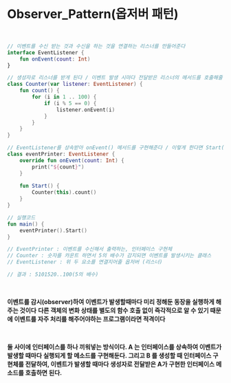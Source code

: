 # Observer_Pattern(옵저버 패턴)

<br>

```kt
// 이벤트를 수신 받는 것과 수신을 하는 것을 연결하는 리스너를 만들어준다
interface EventListener {
    fun onEvent(count: Int)
}

// 생성자로 리스너를 받게 된다 / 이벤트 발생 시마다 전달받은 리스너의 메서드를 호출해줄 것이다
class Counter(var listener: EventListener) {
    fun count() {
        for (i in 1 .. 100) {
            if (i % 5 == 0) {
                listener.onEvent(i)
            }
        }
    }
}

// EventListener를 상속받아 onEvent() 메서드를 구현해준다 / 이렇게 한다면 Start()가 호출이 될때 구현한 EventListener의 구현부가 Counter()의 생성자로 전달이 되고, 5의 배수가 발생을 할때마다 print("${count}")가 실행이 되어서 5의 배수가 출력이 된다
class eventPrinter: EventListener {
    override fun onEvent(count: Int) {
        print("${count}")
    }
    
    fun Start() {
        Counter(this).count()
    }
}

// 실행코드
fun main() {
    eventPrinter().Start()
}

// EventPrinter : 이벤트를 수신해서 출력하는, 인터페이스 구현체
// Counter : 숫자를 카운트 하면서 5의 배수가 감지되면 이벤트를 발생시키는 클래스
// EventListener : 위 두 요소를 연결지어줄 옵저버 (리스너)

// 결과 : 5101520..100(5의 배수)
```

<br>

**이벤트를 감시(observer)하여 이벤트가 발생할때마다 미리 정해둔 동장을 실행하게 해주는 것이다**
**다른 객체의 변화 상태를 별도의 함수 호출 없이 즉각적으로 알 수 있기 때문에 이벤트를 자주 처리를 해주어야하는 프로그램이라면 적격이다**

<br>

**둘 사이에 인터페이스를 하나 끼워넣는 방식이다.
A 는 인터페이스를 상속하여 이벤트가 발생할 때마다 실행되게 할 메소드를 구현해둔다.
그리고 B 를 생성할 때 인터페이스 구현체를 전달하여, 이벤트가 발생할 때마다 생성자로 전달받은 A가 구현한 인터페이스 메소드를 호출하면 된다.**